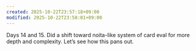 ```yaml
---
created: 2025-10-22T23:57:18+09:00
modified: 2025-10-22T23:58:01+09:00
---
```


Days 14 and 15. Did a shift toward noita-like system of card eval for more depth and complexity. Let’s see how this pans out.
